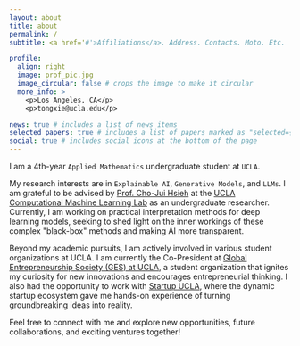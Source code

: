 ```yaml
---
layout: about
title: about
permalink: /
subtitle: <a href='#'>Affiliations</a>. Address. Contacts. Moto. Etc.

profile:
  align: right
  image: prof_pic.jpg
  image_circular: false # crops the image to make it circular
  more_info: >
    <p>Los Angeles, CA</p>
    <p>tongxie@ucla.edu</p>

news: true # includes a list of news items
selected_papers: true # includes a list of papers marked as "selected={true}"
social: true # includes social icons at the bottom of the page
---
```


<!-- Write your biography here. Tell the world about yourself. Link to your favorite [subreddit](http://reddit.com). You can put a picture in, too. The code is already in, just name your picture `prof_pic.jpg` and put it in the `img/` folder.

Put your address / P.O. box / other info right below your picture. You can also disable any of these elements by editing `profile` property of the YAML header of your `_pages/about.md`. Edit `_bibliography/papers.bib` and Jekyll will render your [publications page](/al-folio/publications/) automatically.

Link to your social media connections, too. This theme is set up to use [Font Awesome icons](https://fontawesome.com/) and [Academicons](https://jpswalsh.github.io/academicons/), like the ones below. Add your Facebook, Twitter, LinkedIn, Google Scholar, or just disable all of them. -->


I am a 4th-year `Applied Mathematics` undergraduate student at `UCLA`. 

My research interests are in `Explainable AI`, `Generative Models`, and `LLMs`. I am grateful to be advised by [Prof. Cho-Jui Hsieh](https://web.cs.ucla.edu/~chohsieh/) at the [UCLA Computational Machine Learning Lab](https://sites.google.com/view/chohsieh-research/home) as an undergraduate researcher. Currently, I am working on practical interpretation methods for deep learning models, seeking to shed light on the inner workings of these complex "black-box" methods and making AI more transparent.

Beyond my academic pursuits, I am actively involved in various student organizations at UCLA. I am currently the Co-President at [Global Entrepreneurship Society (GES) at UCLA](https://gesatucla.org/), a student organization that ignites my curiosity for new innovations and encourages entrepreneurial thinking. I also had the opportunity to work with [Startup UCLA](https://startupucla.com/), where the dynamic startup ecosystem gave me hands-on experience of turning groundbreaking ideas into reality.

Feel free to connect with me and explore new opportunities, future collaborations, and exciting ventures together!